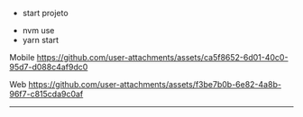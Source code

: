
* start projeto
- nvm use
- yarn start


Mobile
https://github.com/user-attachments/assets/ca5f8652-6d01-40c0-95d7-d088c4af9dc0

Web
https://github.com/user-attachments/assets/f3be7b0b-6e82-4a8b-96f7-c815cda9c0af




------

